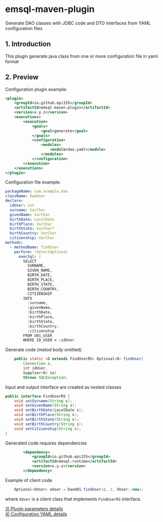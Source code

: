 # emsql-maven-plugin
Generate DAO classes with JDBC code and DTO interfaces from YAML configuration files

## <a id="1">1. Introduction</a>
This plugin generate java class from one or more configuration
file in yaml format

## <a id="2">2. Preview</a>

Configuration plugin example:

~~~xml
<plugin>
    <groupId>io.github.epi155</groupId>
    <artifactId>emsql-maven-plugin</artifactId>
    <version>x.y.z</version>
    <executions>
        <execution>
            <goals>
                <goal>generate</goal>
            </goals>
            <configuration>
                <modules>
                    <module>dao.yaml</module>
                </modules>
            </configuration>
        </execution>
    </executions>
</plugin>
~~~

Configuration file example:

~~~yaml
packageName: com.example.dao
className: DaoUser
declare:
  idUser: int
  surname: VarChar
  givenName: VarChar
  birthDate: LocalDate
  birthPlace: VarChar
  birthState: VarChar?
  birthCountry: VarChar
  citizenship: VarChar
methods:
  - methodName: findUser
    perform: !SelectOptional
      execSql: |
        SELECT
          SURNAME,
          GIVEN_NAME, 
          BIRTH_DATE,
          BIRTH_PLACE,
          BIRTH_STATE,
          BIRTH_COUNTRY,
          CITIZENSHIP
        INTO
          :surname,
          :givenName, 
          :birthDate,
          :birthPlace,
          :birthState,
          :birthCountry,
          :citizenship
        FROM U01_USER
        WHERE ID_USER = :idUser
~~~

Generate code (metod body omitted)

~~~java
    public static <O extends FindUserRS> Optional<O> findUser(
        Connection c,
        int idUser,
        Supplier<O> so)
        throws SQLException;

~~~

Input and output interface are created as nested classes

~~~java
public interface FindUserRS {
    void setSurname(String s);
    void setGivenName(String s);
    void setBirthDate(LocalDate s);
    void setBirthPlace(String s);
    void setBirthState(String s);
    void setBirthCountry(String s);
    void setCitizenship(String s);
}
~~~

Generated code requires dependencies

~~~xml
        <dependency>
            <groupId>io.github.epi155</groupId>
            <artifactId>emsql-runtime</artifactId>
            <version>x.y.z</version>
        </dependency>
~~~


Example of client code

~~~java
    Optional<XUser> oUser = DaoU01.findUser(c, 1, XUser::new);
~~~

where `XUser` is a client class that implements `FindUserRS` interface.


[3) Plugin parameters details](doc/plugin.md)<br/>
[4) Configuration YAML details](doc/ConfigYaml.md)<br/>
